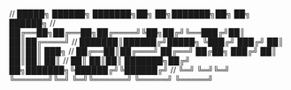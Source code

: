 //  █████╗ ██████╗ ███████╗██╗  ██╗███████╗██╗   ██╗ ██████╗ 
// ██╔══██╗██╔══██╗██╔════╝╚██╗██╔╝╚══███╔╝██║   ██║██╔════╝ 
// ███████║██████╔╝█████╗   ╚███╔╝   ███╔╝ ██║   ██║██║  ███╗
// ██╔══██║██╔═══╝ ██╔══╝   ██╔██╗  ███╔╝  ██║   ██║██║   ██║
// ██║  ██║██║     ███████╗██╔╝ ██╗███████╗╚██████╔╝╚██████╔╝
// ╚═╝  ╚═╝╚═╝     ╚══════╝╚═╝  ╚═╝╚══════╝ ╚═════╝  ╚═════╝ 
